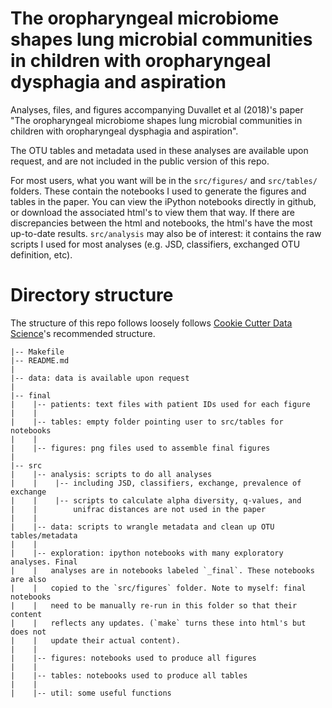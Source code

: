 # The oropharyngeal microbiome shapes lung microbial communities in children with oropharyngeal dysphagia and aspiration

Analyses, files, and figures accompanying Duvallet et al (2018)'s paper "The oropharyngeal microbiome shapes lung microbial communities in children with oropharyngeal dysphagia and aspiration".

The OTU tables and metadata used in these analyses are available upon request, and are not included in the public version of this repo.

For most users, what you want will be in the `src/figures/` and `src/tables/` folders.
These contain the notebooks I used to generate the figures and tables in the paper.
You can view the iPython notebooks directly in github, or download the associated html's to view them that way.
If there are discrepancies between the html and notebooks, the html's have the most up-to-date results.
`src/analysis` may also be of interest: it contains the raw scripts I used for most analyses (e.g. JSD, classifiers, exchanged OTU definition, etc).

# Directory structure

The structure of this repo follows loosely follows [Cookie Cutter Data Science](https://drivendata.github.io/cookiecutter-data-science/)'s recommended structure.

```
|-- Makefile   
|-- README.md
|
|-- data: data is available upon request
|
|-- final
|    |-- patients: text files with patient IDs used for each figure
|    |
|    |-- tables: empty folder pointing user to src/tables for notebooks
|    |
|    |-- figures: png files used to assemble final figures
|    
|-- src
|    |-- analysis: scripts to do all analyses
|    |    |-- including JSD, classifiers, exchange, prevalence of exchange
|    |    |-- scripts to calculate alpha diversity, q-values, and
|    |        unifrac distances are not used in the paper
|    |
|    |-- data: scripts to wrangle metadata and clean up OTU tables/metadata
|    |
|    |-- exploration: ipython notebooks with many exploratory analyses. Final
|    |   analyses are in notebooks labeled `_final`. These notebooks are also
|    |   copied to the `src/figures` folder. Note to myself: final notebooks
|    |   need to be manually re-run in this folder so that their content
|    |   reflects any updates. (`make` turns these into html's but does not
|    |   update their actual content).
|    |
|    |-- figures: notebooks used to produce all figures
|    |
|    |-- tables: notebooks used to produce all tables
|    |
|    |-- util: some useful functions
```
